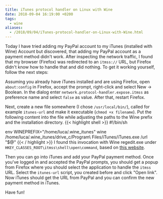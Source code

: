 ```yaml
---
title: iTunes protocol handler on Linux with Wine
date: 2018-09-04 16:19:00 +0200
tags:
  - wine
aliases:
  - /2018/09/04/iTunes-protocol-handler-on-Linux-with-Wine.html
---
```

Today I have tried adding my PayPal account to my iTunes (installed with Wine) Account but discovered, that adding my PayPal account as a payment method didn't work. After inspecting the network traffic, I found that my browser (Firefox) was redirected to an `itmss://` URL, but Firefox didn't know how to handle that and did nothing. To get it working yourself, follow the next steps:

Assuming you already have iTunes installed and are using Firefox, open `about:config` in Firefox, accept the prompt, right-click and select New -> Boolean. In the dialog enter `network.protocol-handler.expose.itmss` as preference name and select `false` as value. After that, restart Firefox.

Next, create a new file somewhere (I chose `/usr/local/bin/`), called for example `itunes-url` and make it executable (`chmod +x filename`). Put the following content into the file while adjusting the paths to the Wine prefix and the installation directory.
{{< highlight shell >}}
#!/bin/sh

env WINEPREFIX="/home/luca/.wine_itunes" wine /home/luca/.wine_itunes/drive_c/Program\ Files/iTunes/iTunes.exe /url "$@"
{{< / highlight >}}
I found this invocation with Wine regedit.exe under `HKEY_CLASSES_ROOT\itmss\shell\open\command`, based on [this website](https://support.shotgunsoftware.com/hc/en-us/articles/219031308-Launching-applications-using-custom-browser-protocols).

Then you can go into iTunes and add your PayPal payment method. Once you've logged in and accepted the PayPal prompts, you should get a popup from Firefox where you should select the application to handle the `itmss` URL. Select the `itunes-url` script, you created before and click "Open link". Now iTunes should get the URL from PayPal and you can confirm the new payment method in iTunes.

Have fun!
